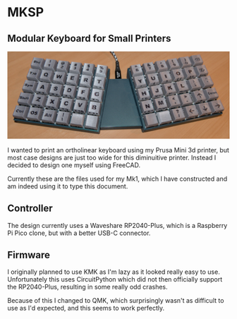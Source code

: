 # MKSP

## Modular Keyboard for Small Printers

![Mk1](Images/Mk1.jpg)

I wanted to print an ortholinear keyboard using my Prusa Mini 3d printer, 
but most case designs are just too wide for this diminuitive printer.
Instead I decided to design one myself using FreeCAD.

Currently these are the files used for my Mk1, which I have constructed
and am indeed using it to type this document.

## Controller

The design currently uses a Waveshare RP2040-Plus, which is a Raspberry Pi
Pico clone, but with a better USB-C connector.

## Firmware

I originally planned to use KMK as I'm lazy as it looked really easy to use.
Unfortunately this uses CircuitPython which did not then officially support
the RP2040-Plus, resulting in some really odd crashes.

Because of this I changed to QMK, which surprisingly wasn't as difficult to use
as I'd expected, and this seems to work perfectly.
